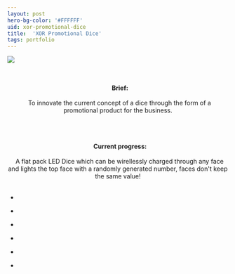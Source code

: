 ```yaml
---
layout: post
hero-bg-color: '#FFFFFF'
uid: xor-promotional-dice
title:  'XOR Promotional Dice'
tags: portfolio
---
```


<a href="{{ site.url }}/images/portfolio/xor-promotional-dice/IMG_20171002_205455.jpg">
<img src = "{{ site.url }}/images/portfolio/xor-promotional-dice/IMG_20171002_205455.jpg">
</a>


<div class="sqs-html-content">
 <p class="" style="text-align:center;white-space:pre-wrap;">
  <strong>
   Brief:
  </strong>
  To innovate the current concept of a dice through the form of a promotional product for the business.
 </p>
 <p class="" style="text-align:center;white-space:pre-wrap;">
  <strong>
   Current progress:
  </strong>
  A flat pack LED Dice which can be wirellessly charged through any face and lights the top face with a randomly generated number, faces don't keep the same value!
 </p>
</div>


<ul class="projects clearfix">
  <li>
    <div class="project" style='background-image: url({{ site.url }}/images/portfolio/xor-promotional-dice/IMG_20171002_205433.jpg)'>
      <a class="cover" href="{{ site.url }}/images/portfolio/xor-promotional-dice/IMG_20171002_205433.jpg"></a>
    </div>
  </li>
  <li>
    <div class="project" style='background-image: url({{ site.url }}/images/portfolio/xor-promotional-dice/IMG_20170717_183009.jpg)'>
      <a class="cover" href="{{ site.url }}/images/portfolio/xor-promotional-dice/IMG_20170717_183009.jpg"></a>
    </div>
  </li>
  <li>
    <div class="project" style='background-image: url({{ site.url }}/images/portfolio/xor-promotional-dice/IMG_20171002_205455.jpg)'>
      <a class="cover" href="{{ site.url }}/images/portfolio/xor-promotional-dice/IMG_20171002_205455.jpg"></a>
    </div>
  </li>
  <li>
    <div class="project" style='background-image: url({{ site.url }}/images/portfolio/xor-promotional-dice/IMG_20170704_202621.jpg)'>
      <a class="cover" href="{{ site.url }}/images/portfolio/xor-promotional-dice/IMG_20170704_202621.jpg"></a>
    </div>
  </li>
  <li>
    <div class="project" style='background-image: url({{ site.url }}/images/portfolio/xor-promotional-dice/IMG_20170705_081149.jpg)'>
      <a class="cover" href="{{ site.url }}/images/portfolio/xor-promotional-dice/IMG_20170705_081149.jpg"></a>
    </div>
  </li>
  <li>
    <div class="project" style='background-image: url({{ site.url }}/images/portfolio/xor-promotional-dice/IMG_20171005_192140.jpg)'>
      <a class="cover" href="{{ site.url }}/images/portfolio/xor-promotional-dice/IMG_20171005_192140.jpg"></a>
    </div>
  </li>
</ul>
<br>


